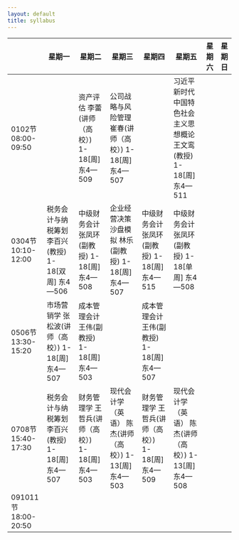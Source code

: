 ```yaml
---
layout: default
title: syllabus
---
```


|                          | 星期一                                                       | 星期二                                                       | 星期三                                                       | 星期四                                                       | 星期五                                                       | 星期六 | 星期日 |
| ------------------------ | ------------------------------------------------------------ | ------------------------------------------------------------ | ------------------------------------------------------------ | ------------------------------------------------------------ | ------------------------------------------------------------ | ------ | ------ |
| 0102节     08:00-09:50   |                                                              | 资产评估     李蕾(讲师（高校）)     1-18[周]     东4—509     | 公司战略与风险管理     崔春(讲师（高校）)     1-18[周]     东4—507 |                                                              | 习近平新时代中国特色社会主义思想概论     王文鸾(教授)     1-18[周]     东4—511 |        |        |
| 0304节     10:10-12:00   | 税务会计与纳税筹划     李百兴(教授)     1-18[双周]     东4—506 | 中级财务会计     张凤环(副教授)     1-18[周]     东4—508     | 企业经营决策沙盘模拟     林乐(副教授)     1-18[周]     东4—507 | 中级财务会计     张凤环(副教授)     1-18[周]     东4—515     | 中级财务会计     张凤环(副教授)     1-18[单周]     东4—508   |        |        |
| 0506节     13:30-15:20   | 市场营销学     张松波(讲师（高校）)     1-18[周]     东4—507 | 成本管理会计     王伟(副教授)     1-18[周]     东4—503       |                                                              | 成本管理会计     王伟(副教授)     1-18[周]     东4—507       |                                                              |        |        |
| 0708节     15:40-17:30   | 税务会计与纳税筹划     李百兴(教授)     1-18[周]     东4—507 | 财务管理学     王哲兵(讲师（高校）)     1-18[周]     东4—503 | 现代会计学（英语）     陈杰(讲师（高校）)     1-13[周]     东4—503 | 财务管理学     王哲兵(讲师（高校）)     1-18[周]     东4—509 | 现代会计学（英语）     陈杰(讲师（高校）)     1-13[周]     东4—508 |        |        |
| 091011节     18:00-20:50 |                                                              |                                                              |                                                              |                                                              |                                                              |        |        |